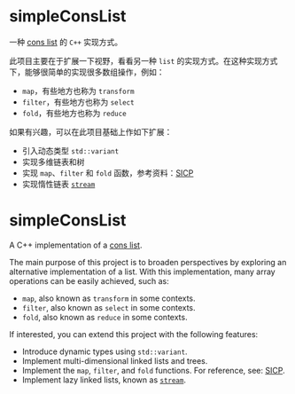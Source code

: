 # simpleConsList

一种 [cons list](https://en.wikipedia.org/wiki/Cons) 的 `C++` 实现方式。

此项目主要在于扩展一下视野，看看另一种 `list` 的实现方式。在这种实现方式下，能够很简单的实现很多数组操作，例如：

- `map`，有些地方也称为 `transform`
- `filter`，有些地方也称为 `select`
- `fold`，有些地方也称为 `reduce`

如果有兴趣，可以在此项目基础上作如下扩展：

- 引入动态类型 `std::variant`
- 实现多维链表和树
- 实现 `map`、`filter` 和 `fold` 函数，参考资料：[SICP](https://sarabander.github.io/sicp/html/2_002e2.xhtml)
- 实现惰性链表 [`stream`](https://sarabander.github.io/sicp/html/3_002e5.xhtml#g_t3_002e5)

# simpleConsList

A C++ implementation of a [cons list](https://en.wikipedia.org/wiki/Cons).

The main purpose of this project is to broaden perspectives by exploring an alternative implementation of a list. With this implementation, many array operations can be easily achieved, such as:

- `map`, also known as `transform` in some contexts.
- `filter`, also known as `select` in some contexts.
- `fold`, also known as `reduce` in some contexts.

If interested, you can extend this project with the following features:

- Introduce dynamic types using `std::variant`.
- Implement multi-dimensional linked lists and trees.
- Implement the `map`, `filter`, and `fold` functions. For reference, see: [SICP](https://sarabander.github.io/sicp/html/2_002e2.xhtml).
- Implement lazy linked lists, known as [`stream`](https://sarabander.github.io/sicp/html/3_002e5.xhtml#g_t3_002e5).
